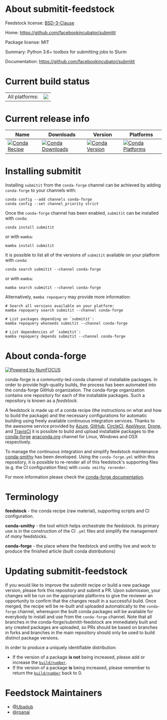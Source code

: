 About submitit-feedstock
========================

Feedstock license: [BSD-3-Clause](https://github.com/conda-forge/submitit-feedstock/blob/main/LICENSE.txt)

Home: https://github.com/facebookincubator/submitit

Package license: MIT

Summary: Python 3.6+ toolbox for submitting jobs to Slurm

Documentation: https://github.com/facebookincubator/submitit

Current build status
====================


<table><tr><td>All platforms:</td>
    <td>
      <a href="https://dev.azure.com/conda-forge/feedstock-builds/_build/latest?definitionId=10559&branchName=main">
        <img src="https://dev.azure.com/conda-forge/feedstock-builds/_apis/build/status/submitit-feedstock?branchName=main">
      </a>
    </td>
  </tr>
</table>

Current release info
====================

| Name | Downloads | Version | Platforms |
| --- | --- | --- | --- |
| [![Conda Recipe](https://img.shields.io/badge/recipe-submitit-green.svg)](https://anaconda.org/conda-forge/submitit) | [![Conda Downloads](https://img.shields.io/conda/dn/conda-forge/submitit.svg)](https://anaconda.org/conda-forge/submitit) | [![Conda Version](https://img.shields.io/conda/vn/conda-forge/submitit.svg)](https://anaconda.org/conda-forge/submitit) | [![Conda Platforms](https://img.shields.io/conda/pn/conda-forge/submitit.svg)](https://anaconda.org/conda-forge/submitit) |

Installing submitit
===================

Installing `submitit` from the `conda-forge` channel can be achieved by adding `conda-forge` to your channels with:

```
conda config --add channels conda-forge
conda config --set channel_priority strict
```

Once the `conda-forge` channel has been enabled, `submitit` can be installed with `conda`:

```
conda install submitit
```

or with `mamba`:

```
mamba install submitit
```

It is possible to list all of the versions of `submitit` available on your platform with `conda`:

```
conda search submitit --channel conda-forge
```

or with `mamba`:

```
mamba search submitit --channel conda-forge
```

Alternatively, `mamba repoquery` may provide more information:

```
# Search all versions available on your platform:
mamba repoquery search submitit --channel conda-forge

# List packages depending on `submitit`:
mamba repoquery whoneeds submitit --channel conda-forge

# List dependencies of `submitit`:
mamba repoquery depends submitit --channel conda-forge
```


About conda-forge
=================

[![Powered by
NumFOCUS](https://img.shields.io/badge/powered%20by-NumFOCUS-orange.svg?style=flat&colorA=E1523D&colorB=007D8A)](https://numfocus.org)

conda-forge is a community-led conda channel of installable packages.
In order to provide high-quality builds, the process has been automated into the
conda-forge GitHub organization. The conda-forge organization contains one repository
for each of the installable packages. Such a repository is known as a *feedstock*.

A feedstock is made up of a conda recipe (the instructions on what and how to build
the package) and the necessary configurations for automatic building using freely
available continuous integration services. Thanks to the awesome service provided by
[Azure](https://azure.microsoft.com/en-us/services/devops/), [GitHub](https://github.com/),
[CircleCI](https://circleci.com/), [AppVeyor](https://www.appveyor.com/),
[Drone](https://cloud.drone.io/welcome), and [TravisCI](https://travis-ci.com/)
it is possible to build and upload installable packages to the
[conda-forge](https://anaconda.org/conda-forge) [anaconda.org](https://anaconda.org/)
channel for Linux, Windows and OSX respectively.

To manage the continuous integration and simplify feedstock maintenance
[conda-smithy](https://github.com/conda-forge/conda-smithy) has been developed.
Using the ``conda-forge.yml`` within this repository, it is possible to re-render all of
this feedstock's supporting files (e.g. the CI configuration files) with ``conda smithy rerender``.

For more information please check the [conda-forge documentation](https://conda-forge.org/docs/).

Terminology
===========

**feedstock** - the conda recipe (raw material), supporting scripts and CI configuration.

**conda-smithy** - the tool which helps orchestrate the feedstock.
                   Its primary use is in the construction of the CI ``.yml`` files
                   and simplify the management of *many* feedstocks.

**conda-forge** - the place where the feedstock and smithy live and work to
                  produce the finished article (built conda distributions)


Updating submitit-feedstock
===========================

If you would like to improve the submitit recipe or build a new
package version, please fork this repository and submit a PR. Upon submission,
your changes will be run on the appropriate platforms to give the reviewer an
opportunity to confirm that the changes result in a successful build. Once
merged, the recipe will be re-built and uploaded automatically to the
`conda-forge` channel, whereupon the built conda packages will be available for
everybody to install and use from the `conda-forge` channel.
Note that all branches in the conda-forge/submitit-feedstock are
immediately built and any created packages are uploaded, so PRs should be based
on branches in forks and branches in the main repository should only be used to
build distinct package versions.

In order to produce a uniquely identifiable distribution:
 * If the version of a package **is not** being increased, please add or increase
   the [``build/number``](https://docs.conda.io/projects/conda-build/en/latest/resources/define-metadata.html#build-number-and-string).
 * If the version of a package **is** being increased, please remember to return
   the [``build/number``](https://docs.conda.io/projects/conda-build/en/latest/resources/define-metadata.html#build-number-and-string)
   back to 0.

Feedstock Maintainers
=====================

* [@Ubadub](https://github.com/Ubadub/)
* [@rpanai](https://github.com/rpanai/)

